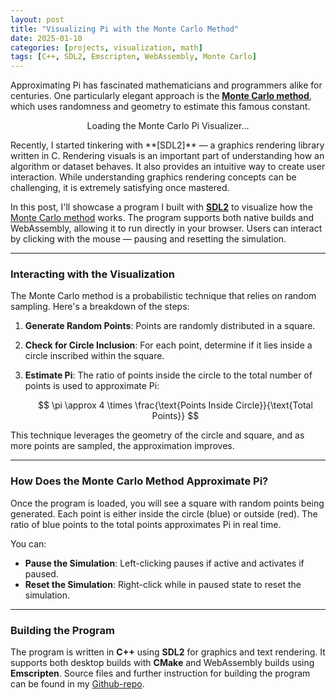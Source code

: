 ```yaml
---
layout: post
title: "Visualizing Pi with the Monte Carlo Method"
date: 2025-01-10
categories: [projects, visualization, math]
tags: [C++, SDL2, Emscripten, WebAssembly, Monte Carlo]
---
```

<script id="MathJax-script" async src="https://cdn.jsdelivr.net/npm/mathjax@3/es5/tex-mml-chtml.js"></script>  
<script src="https://polyfill.io/v3/polyfill.min.js?features=es6"></script>  

Approximating Pi has fascinated mathematicians and programmers alike for centuries. One particularly elegant approach is the **[Monte Carlo method]**, which uses randomness and geometry to estimate this famous constant.
<div class= "emscripten-border" id="wasm-container" style="text-align: center;">
    <p id="loading-text">Loading the Monte Carlo Pi Visualizer...</p>
    <canvas class="emscripten" id="canvas"  width="400" height="480" oncontextmenu="event.preventDefault()" ></canvas>
</div>
Recently, I started tinkering with **[SDL2]** — a graphics rendering library written in C. Rendering visuals is an important part of understanding how an algorithm or dataset behaves. It also provides an intuitive way to create user interaction. While understanding graphics rendering concepts can be challenging, it is extremely satisfying once mastered. 

In this post, I'll showcase a program I built with **[SDL2]** to visualize how the [Monte Carlo method] works. The program supports both native builds and WebAssembly, allowing it to run directly in your browser. Users can interact by clicking with the mouse — pausing and resetting the simulation.

---

### Interacting with the Visualization

The Monte Carlo method is a probabilistic technique that relies on random sampling. Here's a breakdown of the steps:

1. **Generate Random Points**: Points are randomly distributed in a square.
2. **Check for Circle Inclusion**: For each point, determine if it lies inside a circle inscribed within the square.
3. **Estimate Pi**: The ratio of points inside the circle to the total number of points is used to approximate Pi:

   $$
   \pi \approx 4 \times \frac{\text{Points Inside Circle}}{\text{Total Points}}
   $$

This technique leverages the geometry of the circle and square, and as more points are sampled, the approximation improves.

---

### How Does the Monte Carlo Method Approximate Pi?
Once the program is loaded, you will see a square with random points being generated. Each point is either inside the circle (blue) or outside (red). The ratio of blue points to the total points approximates Pi in real time.


You can:
- **Pause the Simulation**: Left-clicking pauses if active and activates if paused. 
- **Reset the Simulation**: Right-click while in paused state to reset the simulation. 

---
### Building the Program

The program is written in **C++** using **SDL2** for graphics and text rendering. It supports both desktop builds with **CMake** and WebAssembly builds using **Emscripten**. Source files and further instruction for building the program can be found in my [Github-repo].

[SDL2]: https://www.libsdl.org
[Monte Carlo method]: https://en.wikipedia.org/wiki/Monte_Carlo_method
[Github-repo]: https://github.com/tomkalervo/my_wasm/tree/main/monteCarloPi

<script>
var Module = {
    preRun: [],
    postRun: [() => {
        // Remove the loading text once the module is ready
        var loadingText = document.getElementById('loading-text');
        if (loadingText) {
            loadingText.remove();
        }
    }],
    canvas: (() => {
        var canvas = document.getElementById('canvas');

        // Handle WebGL context loss gracefully
        canvas.addEventListener("webglcontextlost", (e) => {
            alert('WebGL context lost. You will need to reload the page.');
            e.preventDefault();
        }, false);

        return canvas;
    })(),
    locateFile: function(path) {
        if (path.endsWith('.wasm') || path.endsWith('.data')) {
            return '/assets/wasm/mcp/' + path;
        }
        return path;
    }
};
</script>

<script src="/assets/wasm/mcp/mcp.js"></script>

